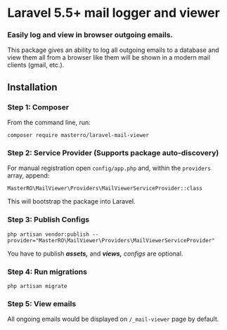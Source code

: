 # Laravel 5.5+ mail logger and viewer
### Easily log and view in browser outgoing emails.

This package gives an ability to log all outgoing emails to a database and view them all from a browser like them will be shown in a modern mail clients (gmail, etc.).

## Installation

### Step 1: Composer

From the command line, run:

```
composer require masterro/laravel-mail-viewer
```

### Step 2: Service Provider (Supports package auto-discovery)

For manual registration open `config/app.php` and, within the `providers` array, append:

```
MasterRO\MailViewer\Providers\MailViewerServiceProvider::class
```

This will bootstrap the package into Laravel.

### Step 3: Publish Configs

```
php artisan vendor:publish --provider="MasterRO\MailViewer\Providers\MailViewerServiceProvider"
```

You have to publish _**assets,**_ and _**views,**_ _configs_ are optional.


### Step 4: Run migrations

```
php artisan migrate
```

### Step 5: View emails
All ongoing emails would be displayed on `/_mail-viewer` page by default.
